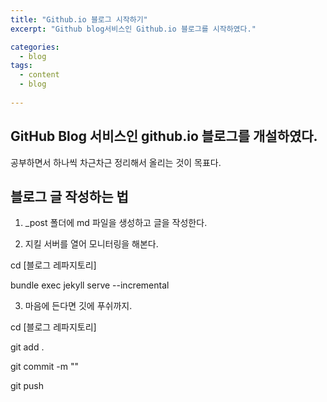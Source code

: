```yaml
---
title: "Github.io 블로그 시작하기"
excerpt: "Github blog서비스인 Github.io 블로그를 시작하였다."

categories:
  - blog
tags:
  - content
  - blog
  
---
```


## GitHub Blog 서비스인 github.io 블로그를 개설하였다.

공부하면서 하나씩 차근차근 정리해서 올리는 것이 목표다.

## 블로그 글 작성하는 법

1. _post 폴더에 md 파일을 생성하고 글을 작성한다.

2. 지킬 서버를 열어 모니터링을 해본다.

cd [블로그 레파지토리]

bundle exec jekyll serve --incremental

3. 마음에 든다면 깃에 푸쉬까지.

cd [블로그 레파지토리] 

git add . 

git commit -m "" 

git push


